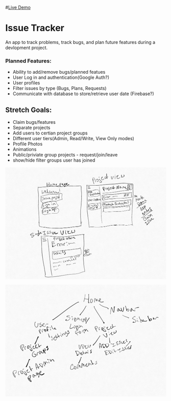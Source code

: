 #[Live Demo](https://issue-tracker-3d4b0.web.app/home)


# Issue Tracker

An app to track problems, track bugs, and plan future features during a devlopment project. 

### Planned Features:

- Ability to add/remove bugs/planned featues
- User Log in and authentication(Google Auth?)
- User profiles
- Filter issues by type (Bugs, Plans, Requests)
- Communicate with database to store/retrieve user date (Firebase?)

## Stretch Goals:

- Claim bugs/features
- Separate projects
- Add users to certian project groups
- Different user tiers(Admin, Read/Write, View Only modes)
- Profile Photos
- Animations
- Public/priviate group projects - request/join/leave
- show/hide filter groups user has joined

![UI Sketch](/UI.jpg)

![Layout Sketch](/layout.jpg)

